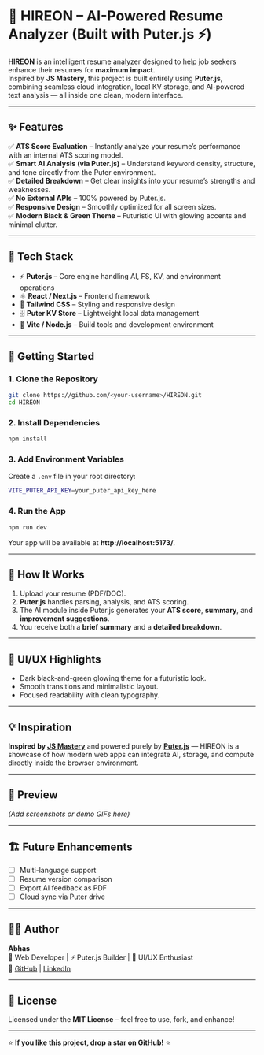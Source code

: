 # 🧠 HIREON – AI-Powered Resume Analyzer (Built with Puter.js ⚡)

**HIREON** is an intelligent resume analyzer designed to help job seekers enhance their resumes for **maximum impact**.  
Inspired by **JS Mastery**, this project is built entirely using **Puter.js**, combining seamless cloud integration, local KV storage, and AI-powered text analysis — all inside one clean, modern interface.

---

## ✨ Features

✅ **ATS Score Evaluation** – Instantly analyze your resume’s performance with an internal ATS scoring model.  
✅ **Smart AI Analysis (via Puter.js)** – Understand keyword density, structure, and tone directly from the Puter environment.  
✅ **Detailed Breakdown** – Get clear insights into your resume’s strengths and weaknesses.  
✅ **No External APIs** – 100% powered by Puter.js.  
✅ **Responsive Design** – Smoothly optimized for all screen sizes.  
✅ **Modern Black & Green Theme** – Futuristic UI with glowing accents and minimal clutter.  

---

## 🧩 Tech Stack

- ⚡ **Puter.js** – Core engine handling AI, FS, KV, and environment operations  
- ⚛️ **React / Next.js** – Frontend framework  
- 🎨 **Tailwind CSS** – Styling and responsive design  
- 🗄️ **Puter KV Store** – Lightweight local data management  
- 🔧 **Vite / Node.js** – Build tools and development environment  

---

## 🚀 Getting Started

### 1. Clone the Repository
```bash
git clone https://github.com/<your-username>/HIREON.git
cd HIREON
```

### 2. Install Dependencies
```bash
npm install
```

### 3. Add Environment Variables
Create a `.env` file in your root directory:
```bash
VITE_PUTER_API_KEY=your_puter_api_key_here
```

### 4. Run the App
```bash
npm run dev
```

Your app will be available at **http://localhost:5173/**.

---

## 🧠 How It Works

1. Upload your resume (PDF/DOC).  
2. **Puter.js** handles parsing, analysis, and ATS scoring.  
3. The AI module inside Puter.js generates your **ATS score**, **summary**, and **improvement suggestions**.  
4. You receive both a **brief summary** and a **detailed breakdown**.  

---

## 🎨 UI/UX Highlights

- Dark black-and-green glowing theme for a futuristic look.  
- Smooth transitions and minimalistic layout.  
- Focused readability with clean typography.  

---

## 💡 Inspiration

**Inspired by [JS Mastery](https://www.youtube.com/@jsmastery)** and powered purely by **[Puter.js](https://puter.com)** — HIREON is a showcase of how modern web apps can integrate AI, storage, and compute directly inside the browser environment.

---

## 📸 Preview

*(Add screenshots or demo GIFs here)*  

---

## 🏗️ Future Enhancements

- [ ] Multi-language support  
- [ ] Resume version comparison  
- [ ] Export AI feedback as PDF  
- [ ] Cloud sync via Puter drive  

---

## 🧑‍💻 Author

**Abhas**  
💼 Web Developer | ⚡ Puter.js Builder | 🎨 UI/UX Enthusiast  
🔗 [GitHub](https://github.com/<your-username>) | [LinkedIn](https://linkedin.com/in/<your-profile>)

---

## 🪪 License

Licensed under the **MIT License** – feel free to use, fork, and enhance!

---

⭐ **If you like this project, drop a star on GitHub!** ⭐
